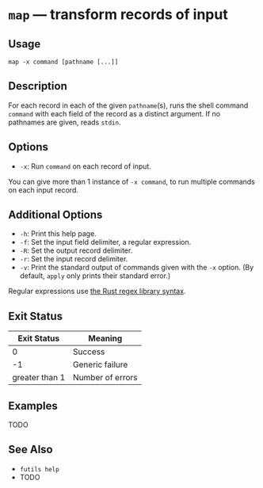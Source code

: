 # `map` — transform records of input

## Usage

```
map -x command [pathname [...]]
```

## Description

For each record in each of the given `pathname`(s), runs the shell command
`command` with each field of the record as a distinct argument. If no pathnames
are given, reads `stdin`.

## Options

* `-x`: Run `command` on each record of input.

You can give more than 1 instance of `-x command`, to run multiple commands on
each input record.

## Additional Options

* `-h`: Print this help page.
* `-f`: Set the input field delimiter, a regular expression.
* `-R`: Set the output record delimiter.
* `-r`: Set the input record delimiter.
* `-v`: Print the standard output of commands given with the `-x` option. (By
  default, `apply` only prints their standard error.)

Regular expressions use [the Rust regex library
syntax](https://docs.rs/regex/latest/regex/).

## Exit Status

| Exit Status    | Meaning            |
|----------------|--------------------|
|              0 | Success            |
|             -1 | Generic failure    |
| greater than 1 | Number of errors   |

## Examples

TODO

## See Also

* `futils help`
* TODO
